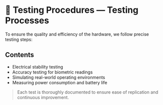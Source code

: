 # 🧪 Testing Procedures — Testing Processes

To ensure the quality and efficiency of the hardware, we follow precise testing steps:

## Contents

- Electrical stability testing
- Accuracy testing for biometric readings
- Simulating real-world operating environments
- Measuring power consumption and battery life

> Each test is thoroughly documented to ensure ease of replication and continuous improvement.
